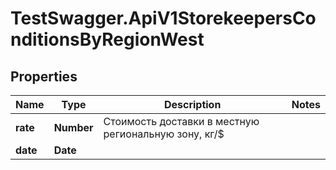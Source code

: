 # TestSwagger.ApiV1StorekeepersConditionsByRegionWest

## Properties

Name | Type | Description | Notes
------------ | ------------- | ------------- | -------------
**rate** | **Number** | Стоимость доставки в местную региональную зону, кг/$ | 
**date** | **Date** |  | 


